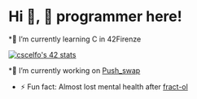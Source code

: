 # Hi 👋, 🦆 programmer here!

*🌱 I’m currently learning C in 42Firenze

[![cscelfo's 42 stats](https://badge42.vercel.app/api/v2/clg22s3a2000608ml2qvs6aly/stats?cursusId=21&coalitionId=283)](https://github.com/JaeSeoKim/badge42)

*🔭 I’m currently working on <a href="https://github.com/Scelfo42/libft">Push_swap</a>

* ⚡ Fun fact: Almost lost mental health after <a href="">fract-ol</a>
<!--
**Scelfo42/Scelfo42** is a ✨ _special_ ✨ repository because its `README.md` (this file) appears on your GitHub profile.

Here are some ideas to get you started:

- 
- 
- 👯 I’m looking to collaborate on ...
- 🤔 I’m looking for help with ...
- 💬 Ask me about ...
- 📫 How to reach me: ...
- 😄 Pronouns: ...
-->

